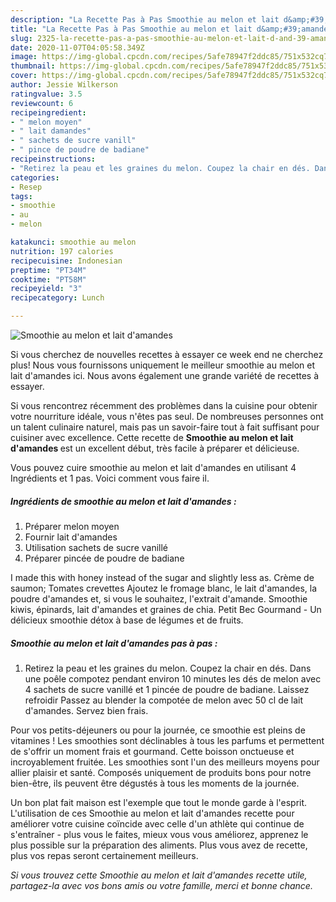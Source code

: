 ```yaml
---
description: "La Recette Pas à Pas Smoothie au melon et lait d&amp;#39;amandes"
title: "La Recette Pas à Pas Smoothie au melon et lait d&amp;#39;amandes"
slug: 2325-la-recette-pas-a-pas-smoothie-au-melon-et-lait-d-and-39-amandes
date: 2020-11-07T04:05:58.349Z
image: https://img-global.cpcdn.com/recipes/5afe78947f2ddc85/751x532cq70/smoothie-au-melon-et-lait-damandes-photo-principale-de-la-recette.jpg
thumbnail: https://img-global.cpcdn.com/recipes/5afe78947f2ddc85/751x532cq70/smoothie-au-melon-et-lait-damandes-photo-principale-de-la-recette.jpg
cover: https://img-global.cpcdn.com/recipes/5afe78947f2ddc85/751x532cq70/smoothie-au-melon-et-lait-damandes-photo-principale-de-la-recette.jpg
author: Jessie Wilkerson
ratingvalue: 3.5
reviewcount: 6
recipeingredient:
- " melon moyen"
- " lait damandes"
- " sachets de sucre vanill"
- " pince de poudre de badiane"
recipeinstructions:
- "Retirez la peau et les graines du melon. Coupez la chair en dés. Dans une poêle compotez pendant environ 10 minutes les dés de melon avec 4 sachets de sucre vanillé et 1 pincée de poudre de badiane. Laissez refroidir Passez au blender la compotée de melon avec 50 cl de lait d&#39;amandes. Servez bien frais."
categories:
- Resep
tags:
- smoothie
- au
- melon

katakunci: smoothie au melon 
nutrition: 197 calories
recipecuisine: Indonesian
preptime: "PT34M"
cooktime: "PT58M"
recipeyield: "3"
recipecategory: Lunch

---
```



![Smoothie au melon et lait d&#39;amandes](https://img-global.cpcdn.com/recipes/5afe78947f2ddc85/751x532cq70/smoothie-au-melon-et-lait-damandes-photo-principale-de-la-recette.jpg)

Si vous cherchez de nouvelles recettes à essayer ce week end ne cherchez plus! Nous vous fournissons uniquement le meilleur smoothie au melon et lait d&#39;amandes ici. Nous avons également une grande variété de recettes à essayer.

Si vous rencontrez récemment des problèmes dans la cuisine pour obtenir votre nourriture idéale, vous n'êtes pas seul. De nombreuses personnes ont un talent culinaire naturel, mais pas un savoir-faire tout à fait suffisant pour cuisiner avec excellence. Cette recette de <strong> Smoothie au melon et lait d&#39;amandes </strong> est un excellent début, très facile à préparer et délicieuse.

<!--inarticleads1-->

Vous pouvez cuire smoothie au melon et lait d&#39;amandes en utilisant 4 Ingrédients et 1 pas. Voici comment vous faire il.

##### Ingrédients de smoothie au melon et lait d&#39;amandes :

1. Préparer  melon moyen
1. Fournir  lait d&#39;amandes
1. Utilisation  sachets de sucre vanillé
1. Préparer  pincée de poudre de badiane


I made this with honey instead of the sugar and slightly less as. Crème de saumon; Tomates crevettes Ajoutez le fromage blanc, le lait d&#39;amandes, la poudre d&#39;amandes et, si vous le souhaitez, l&#39;extrait d&#39;amande. Smoothie kiwis, épinards, lait d&#39;amandes et graines de chia. Petit Bec Gourmand - Un délicieux smoothie détox à base de légumes et de fruits. 

<!--inarticleads2-->

##### Smoothie au melon et lait d&#39;amandes pas à pas :

1. Retirez la peau et les graines du melon. Coupez la chair en dés. Dans une poêle compotez pendant environ 10 minutes les dés de melon avec 4 sachets de sucre vanillé et 1 pincée de poudre de badiane. Laissez refroidir Passez au blender la compotée de melon avec 50 cl de lait d&#39;amandes. Servez bien frais.


Pour vos petits-déjeuners ou pour la journée, ce smoothie est pleins de vitamines ! Les smoothies sont déclinables à tous les parfums et permettent de s&#39;offrir un moment frais et gourmand. Cette boisson onctueuse et incroyablement fruitée. Les smoothies sont l&#39;un des meilleurs moyens pour allier plaisir et santé. Composés uniquement de produits bons pour notre bien-être, ils peuvent être dégustés à tous les moments de la journée. 

<!--inarticleads1-->

<p>
Un bon plat fait maison est l'exemple que tout le monde garde à l'esprit. L'utilisation de ces Smoothie au melon et lait d&#39;amandes recette pour améliorer votre cuisine coïncide avec celle d'un athlète qui continue de s'entraîner - plus vous le faites, mieux vous vous améliorez, apprenez le plus possible sur la préparation des aliments. Plus vous avez de recette, plus vos repas seront certainement meilleurs.
</p>

<p>
<i>Si vous trouvez cette Smoothie au melon et lait d&#39;amandes recette utile, partagez-la avec vos bons amis ou votre famille, merci et bonne chance.</i>
</p>
